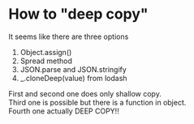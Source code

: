 # How to "deep copy"
It seems like there are three options
1. Object.assign()
2. Spread method
3. JSON.parse and JSON.stringify
4. _.cloneDeep(value) from lodash

First and second one does only shallow copy.</br> 
Third one is possible but there is a function in object.</br>
Fourth one actually DEEP COPY!!
